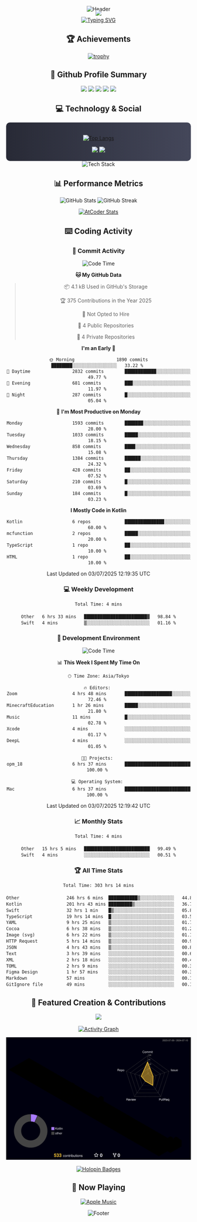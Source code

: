 <div align="center">
  
![Header](https://capsule-render.vercel.app/api?type=waving&color=gradient&customColorList=12&height=300&section=header&text=Welcome%20to%20Batapii's%20Universe&fontSize=50&animation=fadeIn&fontAlignY=40&desc=Android%20Developer%20|%20Kotlin%20LOVE%20)

<div style="margin-top: -20px;">
  <img src="https://readme-typing-svg.herokuapp.com/?lines=Crafting+Android+Experiences;Building+Tomorrow's+Apps+Today;Always+Learning,+Always+Growing&font=Fira%20Code&center=true&width=440&height=45&color=f75c7e&vCenter=true&size=22&pause=1000">
</div>

<a href="https://git.io/typing-svg">
  <img src="https://readme-typing-svg.demolab.com?font=Fira+Code&weight=600&size=28&duration=4000&pause=1000&center=true&vCenter=true&width=800&lines=Hey+there!+I'm+Batapii+%F0%9F%91%8B;Android+Developer+from+Japan+%F0%9F%87%AF%F0%9F%87%B5" alt="Typing SVG" />
</a>

## 🏆 Achievements

[![trophy](https://github-profile-trophy.vercel.app/?username=batapii&theme=onestar&no-frame=true&no-bg=true&column=8&rank=SECRET,SSS,SS,S,AAA,AA,A,B,C,?&margin-w=10&margin-h=10)](https://github.com/ryo-ma/github-profile-trophy)

## 🎯 Github Profile Summary

<div align="center">
  <img src="http://github-profile-summary-cards.vercel.app/api/cards/profile-details?username=batapii&theme=radical" />
  <img src="http://github-profile-summary-cards.vercel.app/api/cards/repos-per-language?username=batapii&theme=radical" />
  <img src="http://github-profile-summary-cards.vercel.app/api/cards/most-commit-language?username=batapii&theme=radical" />
  <img src="http://github-profile-summary-cards.vercel.app/api/cards/stats?username=batapii&theme=radical" />
  <img src="http://github-profile-summary-cards.vercel.app/api/cards/productive-time?username=batapii&theme=radical" />
</div>

## 💻 Technology & Social

<div align="center" style="background: linear-gradient(to right, #282A36, #44475A); padding: 20px; border-radius: 10px;">

[![Top Langs](https://github-readme-stats.vercel.app/api/top-langs/?username=batapii
)](https://github.com/anuraghazra/github-readme-stats)

<div style="margin-top: 15px">
<a href="https://github.com/batapii"><img src="https://img.shields.io/github/followers/batapii?style=for-the-badge&logo=github&label=Follow&color=ff6e96&labelColor=282A36"/></a>
<a href="https://twitter.com/batapii3939"><img src="https://img.shields.io/twitter/follow/batapii?style=for-the-badge&logo=twitter&color=1DA1F2&labelColor=282A36&label= Twitter"/></a>
</div>

</div>

<div align="center">
<img src="https://github-readme-tech-stack.vercel.app/api/cards?title=Tech+Stack&align=center&titleAlign=center&fontSize=20&lineHeight=10&lineCount=4&theme=github_dark&width=800&bg=%230D1117&badge=%23161B22&border=%2321262D&titleColor=%2358A6FF&line1=kotlin%2Ckotlin%2C0095D5%3Bandroid%2Candroid%2C00ff00%3Bjetpackcompose%2Cjetpack%2C4285F4%3B&line2=swift%2Cswift%2CFA7343%3Bfirebase%2Cfirebase%2CFFCA28%3Bgithub%2Cgithub%2C181717%3B&line3=typescript%2Ctypescript%2C3178C6%3Bgraphql%2Cgraphql%2CE10098%3Bsupabase%2Csupabase%2C3FCF8E%3B&line4=gradle%2Cgradle%2C02303A%3Bgitkraken%2Cgitkraken%2C179287%3Bpostman%2Cpostman%2CFF6C37%3B" alt="Tech Stack" />
</div>



## 📊 Performance Metrics

<div align="center">

![GitHub Stats](https://github-readme-stats.vercel.app/api?username=batapii&show_icons=true&theme=radical&hide_border=true&bg_color=0D1117)
![GitHub Streak](https://github-readme-streak-stats.herokuapp.com/?user=batapii&theme=radical&hide_border=true&background=0D1117)

[![AtCoder Stats](https://atcoder-readme-stats.vercel.app/stats/batapii3939?theme=dark&show_history=5&width=495)](https://github.com/iwbc-mzk/atcoder-readme-stats)

</div>

## ⌨️ Coding Activity

### 🌟 Commit Activity
<!--START_SECTION:commit-stats-->
![Code Time](http://img.shields.io/badge/Code%20Time-554%20hrs-blue)

**🐱 My GitHub Data** 

> 📦 4.1 kB Used in GitHub's Storage 
 > 
> 🏆 375 Contributions in the Year 2025
 > 
> 🚫 Not Opted to Hire
 > 
> 📜 4 Public Repositories 
 > 
> 🔑 4 Private Repositories 
 > 
**I'm an Early 🐤** 

```text
🌞 Morning                1890 commits        ████████░░░░░░░░░░░░░░░░░   33.22 % 
🌆 Daytime                2832 commits        ████████████░░░░░░░░░░░░░   49.77 % 
🌃 Evening                681 commits         ███░░░░░░░░░░░░░░░░░░░░░░   11.97 % 
🌙 Night                  287 commits         █░░░░░░░░░░░░░░░░░░░░░░░░   05.04 % 
```
📅 **I'm Most Productive on Monday** 

```text
Monday                   1593 commits        ███████░░░░░░░░░░░░░░░░░░   28.00 % 
Tuesday                  1033 commits        █████░░░░░░░░░░░░░░░░░░░░   18.15 % 
Wednesday                858 commits         ████░░░░░░░░░░░░░░░░░░░░░   15.08 % 
Thursday                 1384 commits        ██████░░░░░░░░░░░░░░░░░░░   24.32 % 
Friday                   428 commits         ██░░░░░░░░░░░░░░░░░░░░░░░   07.52 % 
Saturday                 210 commits         █░░░░░░░░░░░░░░░░░░░░░░░░   03.69 % 
Sunday                   184 commits         █░░░░░░░░░░░░░░░░░░░░░░░░   03.23 % 
```


**I Mostly Code in Kotlin** 

```text
Kotlin                   6 repos             ███████████████░░░░░░░░░░   60.00 % 
mcfunction               2 repos             █████░░░░░░░░░░░░░░░░░░░░   20.00 % 
TypeScript               1 repo              ██░░░░░░░░░░░░░░░░░░░░░░░   10.00 % 
HTML                     1 repo              ██░░░░░░░░░░░░░░░░░░░░░░░   10.00 % 
```




 Last Updated on 03/07/2025 12:19:35 UTC
<!--END_SECTION:commit-stats-->

### 💻 Weekly Development
<!--START_SECTION:wakatime-->

```txt
Total Time: 4 mins

Other   6 hrs 33 mins   ████████████████████████▓   98.84 %
Swift   4 mins          ▒░░░░░░░░░░░░░░░░░░░░░░░░   01.16 %
```

<!--END_SECTION:wakatime-->

### 🔨 Development Environment
<!--START_SECTION:dev-stats-->
![Code Time](http://img.shields.io/badge/Code%20Time-554%20hrs-blue)

📊 **This Week I Spent My Time On** 

```text
🕑︎ Time Zone: Asia/Tokyo

🔥 Editors: 
Zoom                     4 hrs 48 mins       ██████████████████░░░░░░░   72.46 % 
MinecraftEducation       1 hr 26 mins        █████░░░░░░░░░░░░░░░░░░░░   21.80 % 
Music                    11 mins             █░░░░░░░░░░░░░░░░░░░░░░░░   02.78 % 
Xcode                    4 mins              ░░░░░░░░░░░░░░░░░░░░░░░░░   01.17 % 
DeepL                    4 mins              ░░░░░░░░░░░░░░░░░░░░░░░░░   01.05 % 

🐱‍💻 Projects: 
opm_18                   6 hrs 37 mins       █████████████████████████   100.00 % 

💻 Operating System: 
Mac                      6 hrs 37 mins       █████████████████████████   100.00 % 
```


 Last Updated on 03/07/2025 12:19:42 UTC
<!--END_SECTION:dev-stats-->

### 📈 Monthly Stats
<!--START_SECTION:wakamonth-->

```txt
Total Time: 4 mins

Other   15 hrs 5 mins   █████████████████████████   99.49 %
Swift   4 mins          ░░░░░░░░░░░░░░░░░░░░░░░░░   00.51 %
```

<!--END_SECTION:wakamonth-->

### 🏆 All Time Stats
<!--START_SECTION:wakaalltime-->

```txt
Total Time: 303 hrs 14 mins

Other                  246 hrs 6 mins  ███████████▒░░░░░░░░░░░░░   44.80 %
Kotlin                 201 hrs 43 mins █████████▒░░░░░░░░░░░░░░░   36.72 %
Swift                  32 hrs 1 min    █▒░░░░░░░░░░░░░░░░░░░░░░░   05.83 %
TypeScript             19 hrs 14 mins  █░░░░░░░░░░░░░░░░░░░░░░░░   03.50 %
YAML                   9 hrs 25 mins   ▒░░░░░░░░░░░░░░░░░░░░░░░░   01.71 %
Cocoa                  6 hrs 38 mins   ▒░░░░░░░░░░░░░░░░░░░░░░░░   01.21 %
Image (svg)            6 hrs 22 mins   ▒░░░░░░░░░░░░░░░░░░░░░░░░   01.16 %
HTTP Request           5 hrs 14 mins   ▒░░░░░░░░░░░░░░░░░░░░░░░░   00.95 %
JSON                   4 hrs 43 mins   ▒░░░░░░░░░░░░░░░░░░░░░░░░   00.86 %
Text                   3 hrs 39 mins   ░░░░░░░░░░░░░░░░░░░░░░░░░   00.66 %
XML                    2 hrs 18 mins   ░░░░░░░░░░░░░░░░░░░░░░░░░   00.42 %
TOML                   2 hrs 9 mins    ░░░░░░░░░░░░░░░░░░░░░░░░░   00.39 %
Figma Design           1 hr 57 mins    ░░░░░░░░░░░░░░░░░░░░░░░░░   00.36 %
Markdown               57 mins         ░░░░░░░░░░░░░░░░░░░░░░░░░   00.17 %
GitIgnore file         49 mins         ░░░░░░░░░░░░░░░░░░░░░░░░░   00.15 %
```

<!--END_SECTION:wakaalltime-->


## 🌟 Featured Creation & Contributions

<div align="center">
  <a href="https://github.com/batapii/ToDoSNS">
    <img src="https://github-readme-stats.vercel.app/api/pin/?username=batapii&repo=ToDoSNS&theme=radical&hide_border=true&bg_color=0D1117" />
  </a>

[![Activity Graph](https://github-readme-activity-graph.vercel.app/graph?username=batapii&custom_title=Contribution%20Graph&hide_border=true&theme=radical&bg_color=0D1117)](https://github.com/ashutosh00710/github-readme-activity-graph)

![3D Contrib](./profile-3d-contrib/profile-night-rainbow.svg)

[![Holopin Badges](https://holopin.me/batapii)](https://holopin.io/@batapii)

</div>

## 🎵 Now Playing

<div align="center">
  
[![Apple Music](https://music-profile.rayriffy.com/theme/dark.svg?uid=001005.6598667d2ffd4a10a4f429edd0ba24c4.1156)](https://github.com/rayriffy/apple-music-github-profile)

</div>

![Footer](https://capsule-render.vercel.app/api?type=waving&color=gradient&customColorList=12&height=100&section=footer)

</div>
